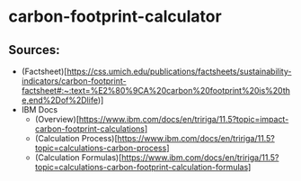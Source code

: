 # carbon-footprint-calculator 

## Sources:
- (Factsheet)[https://css.umich.edu/publications/factsheets/sustainability-indicators/carbon-footprint-factsheet#:~:text=%E2%80%9CA%20carbon%20footprint%20is%20the,end%2Dof%2Dlife)]
- IBM Docs
    - (Overview)[https://www.ibm.com/docs/en/tririga/11.5?topic=impact-carbon-footprint-calculations]
    - (Calculation Process)[https://www.ibm.com/docs/en/tririga/11.5?topic=calculations-carbon-process]
    - (Calculation Formulas)[https://www.ibm.com/docs/en/tririga/11.5?topic=calculations-carbon-footprint-calculation-formulas]